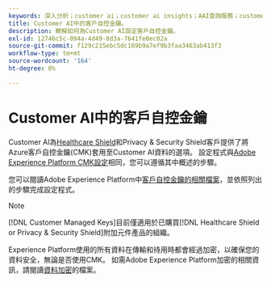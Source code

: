 ```yaml
---
keywords: 深入分析；customer ai；customer ai insights；AAI查詢服務；customer ai查詢；customer ai分數；CAI中客戶自控金鑰
title: Customer AI中的客戶自控金鑰。
description: 瞭解如何為Customer AI設定客戶自控金鑰。
exl-id: 12746c5c-094a-4d49-8d3a-7641fe0ec02a
source-git-commit: f129c215ebc5dc169b9a7ef9b3faa3463ab413f3
workflow-type: tm+mt
source-wordcount: '164'
ht-degree: 0%

---
```


# Customer AI中的客戶自控金鑰

Customer AI為[Healthcare Shield](https://www.adobe.com/trust/compliance/hipaa-ready.html)和Privacy &amp; Security Shield客戶提供了將Azure客戶自控金鑰(CMK)套用至Customer AI資料的選項。 設定程式與[Adobe Experience Platform CMK設定](../../../landing/governance-privacy-security/customer-managed-keys/overview.md)相同，您可以遵循其中概述的步驟。

您可以閱讀Adobe Experience Platform中[客戶自控金鑰的相關檔案](../../../landing/governance-privacy-security/encryption.md)，並依照列出的步驟完成設定程式。

>[!NOTE]
>
>[!DNL Customer Managed Keys]目前僅適用於已購買[!DNL Healthcare Shield or Privacy & Security Shield]附加元件產品的組織。

Experience Platform使用的所有資料在傳輸和待用時都會經過加密，以確保您的資料安全，無論是否使用CMK。 如需Adobe Experience Platform加密的相關資訊，請閱讀[資料加密](../../../landing/governance-privacy-security/encryption.md)的檔案。
